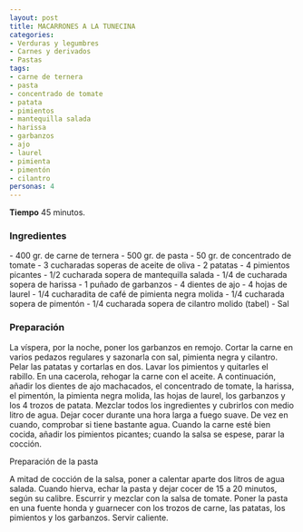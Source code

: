 ```yaml
---
layout: post
title: MACARRONES A LA TUNECINA
categories:
- Verduras y legumbres
- Carnes y derivados
- Pastas
tags:
- carne de ternera
- pasta
- concentrado de tomate
- patata
- pimientos
- mantequilla salada
- harissa
- garbanzos
- ajo
- laurel
- pimienta
- pimentón
- cilantro
personas: 4 
---
```


<b>Tiempo</b> 45 minutos.

<h3>Ingredientes</h3>
- 400 gr. de carne de ternera
- 500 gr. de pasta
- 50 gr. de concentrado de tomate
- 3 cucharadas soperas de aceite de oliva
- 2 patatas
- 4 pimientos picantes
- 1/2 cucharada sopera de mantequilla salada
- 1/4 de cucharada sopera de harissa
- 1 puñado de garbanzos
- 4 dientes de ajo
- 4 hojas de laurel
- 1/4 cucharadita de café de pimienta negra molida
- 1/4 cucharada sopera de pimentón
- 1/4 cucharada sopera de cilantro molido (tabel) 
- Sal

<h3>Preparación</h3>
La víspera, por la noche, poner los garbanzos en remojo. Cortar la carne en varios pedazos regulares y sazonarla con sal, pimienta negra y cilantro. Pelar las patatas y cortarlas en dos. Lavar los pimientos y quitarles el rabillo. En una cacerola, rehogar la carne con el aceite. A continuación, añadir los dientes de ajo machacados, el concentrado de tomate, la harissa, el pimentón, la pimienta negra molida, las hojas de laurel, los garbanzos y los 4 trozos de patata. Mezclar todos los ingredientes y cubrirlos con medio litro de agua. Dejar cocer durante una hora larga a fuego suave. De vez en cuando, comprobar si tiene bastante agua. Cuando la carne esté bien cocida, añadir los pimientos picantes; cuando la salsa se espese, parar la cocción.

Preparación de la pasta

A mitad de cocción de la salsa, poner a calentar aparte dos litros de agua salada. Cuando hierva, echar la pasta y dejar cocer de 15 a 20 minutos, según su calibre. Escurrir y mezclar con la salsa de tomate. Poner la pasta en una fuente honda y guarnecer con los trozos de carne, las patatas, los pimientos y los garbanzos. Servir caliente.